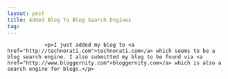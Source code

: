 ```yaml
---
layout: post
title: Added Blog To Blog Search Engines
tag: 
---
```



                <p>I just added my blog to <a href="http://technorati.com">technorati.com</a> which seems to be a blog search engine. I also submitted my blog to be found via <a href="http://www.bloggernity.com">bloggernity.com</a> which is also a search engine for blogs.</p>
            

